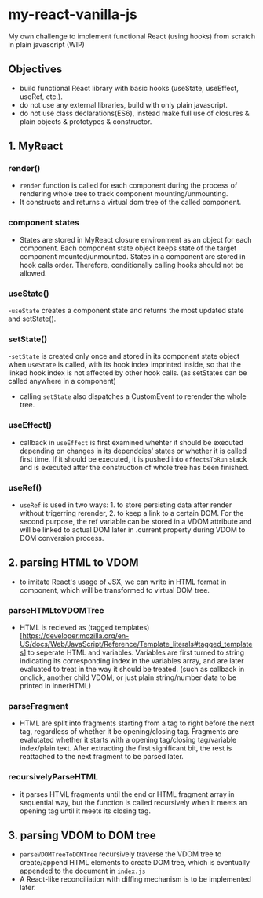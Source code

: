# my-react-vanilla-js

My own challenge to implement functional React (using hooks) from scratch in plain javascript (WIP)

## Objectives
- build functional React library with basic hooks (useState, useEffect, useRef, etc.).
- do not use any external libraries, build with only plain javascript.
- do not use class declarations(ES6), instead make full use of closures & plain objects & prototypes & constructor.

## 1. MyReact
### render()
- ```render``` function is called for each component during the process of rendering whole tree to track component mounting/unmounting. 
- It constructs and returns a virtual dom tree of the called component.
### component states
- States are stored in MyReact closure environment as an object for each component. Each component state object keeps state of the target component mounted/unmounted. States in a component are stored in hook calls order. Therefore, conditionally calling hooks should not be allowed.
### useState()
-```useState``` creates a component state and returns the most updated state and setState().
### setState()
-```setState``` is created only once and stored in its component state object when ```useState``` is called, with its hook index imprinted inside, so that the linked hook index is not affected by other hook calls. (as setStates can be called anywhere in a component)
- calling ```setState``` also dispatches a CustomEvent to rerender the whole tree.
### useEffect()
- callback in ```useEffect``` is first examined whehter it should be executed depending on changes in its dependcies' states or whether it is called first time. If it should be executed, it is pushed into ```effectsToRun``` stack and is executed after the construction of whole tree has been finished.
### useRef()
- ```useRef``` is used in two ways: 1. to store persisting data after render without trigerring rerender, 2. to keep a link to a certain DOM. For the second purpose, the ref variable can be stored in a VDOM attribute and will be linked to actual DOM later in .current property during VDOM to DOM conversion process.

## 2. parsing HTML to VDOM
- to imitate React's usage of JSX, we can write in HTML format in component, which will be transformed to virtual DOM tree.
### parseHTMLtoVDOMTree
- HTML is recieved as (tagged templates)[https://developer.mozilla.org/en-US/docs/Web/JavaScript/Reference/Template_literals#tagged_templates] to seperate HTML and variables. Variables are first turned to string indicating its corresponding index in the variables array, and are later evaluated to treat in the way it should be treated. (such as callback in onclick, another child VDOM, or just plain string/number data to be printed in innerHTML)
### parseFragment
- HTML are split into fragments starting from a tag to right before the next tag, regardless of whether it be opening/closing tag. Fragments are evalutated whether it starts with a opening tag/closing tag/variable index/plain text. After extracting the first significant bit, the rest is reattached to the next fragment to be parsed later.
### recursivelyParseHTML
- it parses HTML fragments until the end or HTML fragment array in sequential way, but the function is called recursively when it meets an opening tag until it meets its closing tag.
## 3. parsing VDOM to DOM tree
- ```parseVDOMTreeToDOMTree``` recursively traverse the VDOM tree to create/append HTML elements to create DOM tree, which is eventually appended to the document in ```index.js```
- A React-like reconciliation with diffing mechanism is to be implemented later.

